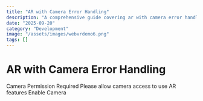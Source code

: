 ```yaml
---
title: "AR with Camera Error Handling"
description: "A comprehensive guide covering ar with camera error handling"
date: "2025-09-20"
category: "Development"
image: "/assets/images/webvrdemo6.png"
tags: []
---
```


# AR with Camera Error Handling

Camera Permission Required Please allow camera access to use AR features Enable Camera
